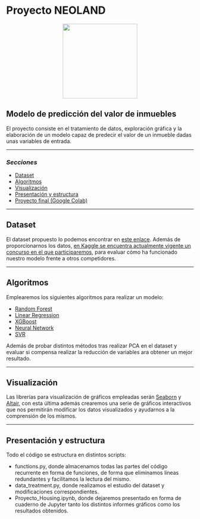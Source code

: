 # Proyecto NEOLAND

<p align="center">
  <img width="200" height="200" src=https://media.licdn.com/dms/image/C4E0BAQFZHsiCPsJdbw/company-logo_200_200/0?e=2159024400&v=beta&t=8pdnYbDLVLg1U-oWWOO88CcokkgK0TAW8L-nLw4Tf3c>
</p>

## Modelo de predicción del valor de inmuebles

El proyecto consiste en el tratamiento de datos, exploración gráfica y la elaboración de un modelo capaz de predecir el valor de un inmueble dadas unas variables de entrada.

***

### _Secciones_

+ [Dataset](#dataset)
+ [Algoritmos](#algoritmos)
+ [Visualización](#visualización)
+ [Presentación y estructura](#presentación-y-estructura)
+ [Proyecto final (Google Colab)](https://colab.research.google.com/github/MandarinoMcZumo/python/blob/master/Proyecto_Housing.ipynb)

***

## Dataset

[enlace_datos]: https://www.kaggle.com/c/house-prices-advanced-regression-techniques/data
[enlace_concurso]: https://www.kaggle.com/c/house-prices-advanced-regression-techniques/overview

El dataset propuesto lo podemos encontrar en [este enlace][enlace_datos]. Además de proporcionarnos los datos, [en Kaggle se encuentra actualmente vigente un concurso en el que participaremos][enlace_concurso], para evaluar cómo ha funcionado nuestro modelo frente a otros competidores.

***

## Algoritmos

[random_forest]: https://scikit-learn.org/stable/modules/generated/sklearn.ensemble.RandomForestRegressor.html
[linear_regression]: https://scikit-learn.org/stable/modules/generated/sklearn.linear_model.LinearRegression.html?highlight=linear%20regression#sklearn.linear_model.LinearRegression
[SVR]: https://scikit-learn.org/stable/modules/generated/sklearn.svm.SVR.html?highlight=svr#sklearn.svm.SVR
[Neural]: https://keras.io/getting-started/sequential-model-guide/

Emplearemos los siguientes algoritmos para realizar un modelo:
+ [Random Forest][random_forest]
+ [Linear Regression][linear_regression]
+ [XGBoost](https://xgboost.readthedocs.io/en/latest/)
+ [Neural Network][Neural]
+ [SVR][SVR]

Además de probar distintos métodos tras realizar PCA en el dataset y evaluar si compensa realizar la reducción de variables ara obtener un mejor resultado.

***

## Visualización

[enlace_seaborn]: https://seaborn.pydata.org/
[enlace_altair]: https://altair-viz.github.io/index.html

Las librerías para visualización de gráficos empleadas serán [Seaborn][enlace_seaborn] y [Altair][enlace_altair], con esta última además crearemos una serie de gráficos interactivos que nos permitirán modificar los datos visualizados y ayudarnos a la comprensión de los mismos.

***

## Presentación y estructura

Todo el código se estructura en distintos scripts:
+ functions.py, donde almacenamos todas las partes del código recurrente en forma de funciones, de forma que eliminamos líneas redundantes y facilitamos la lectura del mismo.
+ data_treatment.py, donde realizamos el estudio del dataset y modificaciones correspondientes.
+ Proyecto_Housing.ipynb, donde dejaremos presentado en forma de cuaderno de Jupyter tanto los distintos informes gráficos como los resultados obtenidos.
